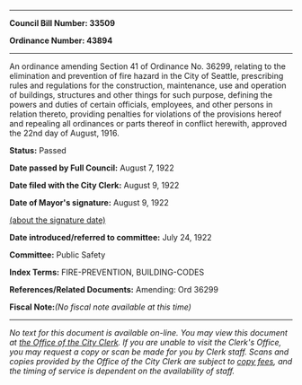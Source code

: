 

********

**Council Bill Number: 33509**
   
**Ordinance Number: 43894**
********

 An ordinance amending Section 41 of Ordinance No. 36299, relating to the elimination and prevention of fire hazard in the City of Seattle, prescribing rules and regulations for the construction, maintenance, use and operation of buildings, structures and other things for such purpose, defining the powers and duties of certain officials, employees, and other persons in relation thereto, providing penalties for violations of the provisions hereof and repealing all ordinances or parts thereof in conflict herewith, approved the 22nd day of August, 1916.

**Status:** Passed
   
**Date passed by Full Council:** August 7, 1922
   
**Date filed with the City Clerk:** August 9, 1922
   
**Date of Mayor's signature:** August 9, 1922
   
[(about the signature date)](/~public/approvaldate.htm)
   
   
   
**Date introduced/referred to committee:** July 24, 1922
   
**Committee:** Public Safety
   
   
**Index Terms:** FIRE-PREVENTION, BUILDING-CODES

**References/Related Documents:** Amending: Ord 36299

**Fiscal Note:**_(No fiscal note available at this time)_
********

_No text for this document is available on-line. You may view this document at [the Office of the City Clerk](http://www.seattle.gov/leg/clerk/contactUs.htm). If you are unable to visit the Clerk's Office, you may request a copy or scan be made for you by Clerk staff. Scans and copies provided by the Office of the City Clerk are subject to [copy fees](http://clerk.seattle.gov/~public/clerkfees.htm), and the timing of service is dependent on the availability of staff._

